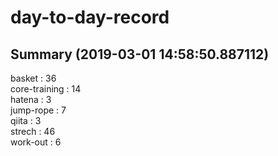 # day-to-day-record  
## Summary  (2019-03-01 14:58:50.887112)  
basket : 36  
core-training : 14  
hatena : 3  
jump-rope : 7  
qiita : 3  
strech : 46  
work-out : 6  
